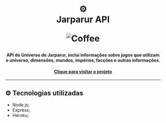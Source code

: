 <h1 align="center">
  ⚙️<br>Jarparur API
  
  ![Coffee](https://img.shields.io/badge/%C3%89%20tudo%20culpa-do%20caf%C3%A9-brown?style=for-the-badge)
</h1>

<h4 align="center">
  API do Universo de Jarparur, inclui informações sobre jogos que utilizam o universo, dimensões, mundos, impérios, facções e outras informações.
<h4 align="center"><a href="https://jarparur-api.herokuapp.com/api">Clique para visitar o projeto</a></h4>

---

## ⚙️ Tecnologias utilizadas

- Node.js;
- Express;
- Heroku;
